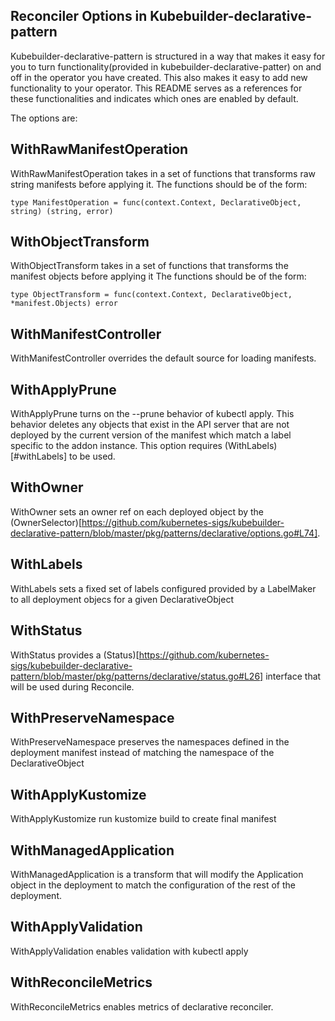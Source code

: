 ## Reconciler Options in Kubebuilder-declarative-pattern

Kubebuilder-declarative-pattern is structured in a way that makes it easy for you to turn functionality(provided in kubebuilder-declarative-patter) on and off in the operator you have created. This also makes it easy to add new functionality to your operator. This README serves as a references for these functionalities and indicates which ones are enabled by default.

The options are:
## WithRawManifestOperation
WithRawManifestOperation takes in a set of functions that transforms raw string manifests before applying it.
The functions should be of the form:
```
type ManifestOperation = func(context.Context, DeclarativeObject, string) (string, error)
```

## WithObjectTransform
WithObjectTransform takes in a set of functions that transforms the manifest objects before applying it
The functions should be of the form:
```
type ObjectTransform = func(context.Context, DeclarativeObject, *manifest.Objects) error
```

## WithManifestController
WithManifestController overrides the default source for loading manifests.

## WithApplyPrune
WithApplyPrune turns on the --prune behavior of kubectl apply. This behavior deletes any objects that exist in the API server that are not deployed by the current version of the manifest which match a label specific to the addon instance.
This option requires (WithLabels)[#withLabels] to be used.

## WithOwner
WithOwner sets an owner ref on each deployed object by the (OwnerSelector)[https://github.com/kubernetes-sigs/kubebuilder-declarative-pattern/blob/master/pkg/patterns/declarative/options.go#L74].

## WithLabels
WithLabels sets a fixed set of labels configured provided by a LabelMaker to all deployment objecs for a given DeclarativeObject

## WithStatus
WithStatus provides a (Status)[https://github.com/kubernetes-sigs/kubebuilder-declarative-pattern/blob/master/pkg/patterns/declarative/status.go#L26] interface that will be used during Reconcile.

## WithPreserveNamespace
WithPreserveNamespace preserves the namespaces defined in the deployment manifest
instead of matching the namespace of the DeclarativeObject

## WithApplyKustomize
WithApplyKustomize run kustomize build to create final manifest

## WithManagedApplication
WithManagedApplication is a transform that will modify the Application object in the deployment to match the configuration of the rest of the deployment.

## WithApplyValidation
WithApplyValidation enables validation with kubectl apply

## WithReconcileMetrics
WithReconcileMetrics enables metrics of declarative reconciler.
